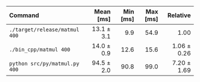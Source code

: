| Command | Mean [ms] | Min [ms] | Max [ms] | Relative |
|:---|---:|---:|---:|---:|
| `./target/release/matmul 400` | 13.1 ± 3.1 | 9.9 | 54.9 | 1.00 |
| `./bin_cpp/matmul 400` | 14.0 ± 0.9 | 12.6 | 15.6 | 1.06 ± 0.26 |
| `python src/py/matmul.py 400` | 94.5 ± 2.0 | 90.8 | 99.0 | 7.20 ± 1.69 |
